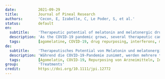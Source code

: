 ```yaml
---
date:          2021-09-29
title:         Journal of Pineal Research
authors:       'Cecon, E, Izabelle, C, Le Poder, S, et al.'
status:        default
en:
  subtitle:    'Therapeutic potential of melatonin and melatonergic drugs on K18-hACE2 mice infected with SARS-CoV-2'
  description: 'As the COVID-19 pandemic grows, several therapeutic candidates are being tested or undergoing clinical trials. Although prophylactic vaccination against SARS-CoV-2 infection has been shown to be effective, no definitive treatment exists to date in the event of infection. The rapid spread of infection by SARS-CoV-2 and its variants fully warrants the continued evaluation of drug treatments for COVID-19, especially in the context of repurposing of already available and safe drugs. Here, we explored the therapeutic potential of melatonin and melatonergic compounds in attenuating COVID-19 pathogenesis in mice expressing human ACE2 receptor (K18-hACE2), strongly susceptible to SARS-CoV-2 infection. Daily administration of melatonin, agomelatine, or ramelteon delays the occurrence of severe clinical outcome with improvement of survival, especially with high melatonin dose. Although no changes in most lung inflammatory cytokines are observed, treatment with melatonergic compounds limits the exacerbated local lung production of type I and type III interferons, which is likely associated with the observed improved symptoms in treated mice. The promising results from this preclinical study should encourage studies examining the benefits of repurposing melatonergic drugs to treat COVID-19 and related diseases in humans.'
  tags:        [agomelatine, COVID-19, drug repurposing, interferons, melatonin, ramelteon, SARS-CoV-2]
de:
  subtitle:    'Therapeutisches Potential von Melatonin und melatonergischen Medikamenten bei K18-hACE2-Mäusen, die mit SARS-CoV-2 infiziert sind'
  description: 'Während die COVID-19-Pandemie zunimmt, werden mehrere therapeutische Kandidaten getestet oder befinden sich in der klinischen Prüfung. Obwohl sich die prophylaktische Impfung gegen eine SARS-CoV-2-Infektion als wirksam erwiesen hat, gibt es bis heute keine definitive Behandlung für den Fall einer Infektion. Die rasche Ausbreitung der Infektion durch SARS-CoV-2 und seine Varianten rechtfertigt die fortgesetzte Evaluierung medikamentöser Behandlungen für COVID-19, insbesondere im Zusammenhang mit der Wiederverwendung bereits verfügbarer und sicherer Medikamente. Hier haben wir das therapeutische Potenzial von Melatonin und melatonergischen Verbindungen zur Abschwächung der COVID-19-Pathogenese bei Mäusen untersucht, die den menschlichen ACE2-Rezeptor (K18-hACE2) exprimieren und sehr anfällig für SARS-CoV-2-Infektionen sind. Die tägliche Verabreichung von Melatonin, Agomelatin oder Ramelteon verzögert das Auftreten eines schweren klinischen Verlaufs und verbessert die Überlebensrate, insbesondere bei hoher Melatonindosis. Obwohl bei den meisten entzündlichen Zytokinen in der Lunge keine Veränderungen zu beobachten sind, begrenzt die Behandlung mit melatonergischen Verbindungen die verstärkte lokale Lungenproduktion von Typ-I- und Typ-III-Interferonen, was wahrscheinlich mit der beobachteten Verbesserung der Symptome bei den behandelten Mäusen zusammenhängt. Die vielversprechenden Ergebnisse dieser präklinischen Studie sollten zu Studien ermutigen, die den Nutzen einer Neuausrichtung melatonergischer Arzneimittel zur Behandlung von COVID-19 und verwandten Krankheiten beim Menschen untersuchen.' 
  tags:        [Agomelatin, COVID-19, Repurposing von Arzneimitteln, Interferone, Melatonin, Ramelteon, SARS-CoV-2]
group:         'Treatments'
credit:        https://doi.org/10.1111/jpi.12772
---
```


